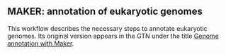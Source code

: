 MAKER: annotation of eukaryotic genomes
---------------------------------------

This workflow describes the necessary steps to annotate eukaryotic genomes. Its original version appears in the GTN under the title [Genome annotation with Maker](https://training.galaxyproject.org/training-material/topics/genome-annotation/tutorials/annotation-with-maker/tutorial.html).